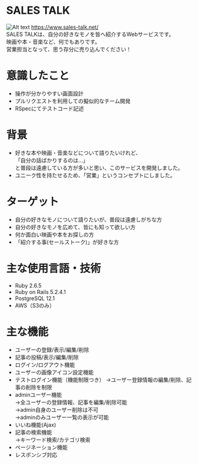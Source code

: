 # SALES TALK
![Alt text](https://sales-talk-picture.s3-ap-northeast-1.amazonaws.com/+thumbnail/README.png)
https://www.sales-talk.net/  
SALES TALKは、自分の好きなモノを皆へ紹介するWebサービスです。  
映画や本・音楽など、何でもありです。  
営業担当となって、思う存分に売り込んでください！  
  
# 意識したこと
* 操作が分かりやすい画面設計
* プルリクエストを利用しての擬似的なチーム開発
* RSpecにてテストコード記述

# 背景
* 好きな本や映画・音楽などについて語りたいけれど、  
「自分の話ばかりするのは...」  
と普段は遠慮している方が多いと思い、このサービスを開発しました。
* ユニーク性を持たせるため、「営業」というコンセプトにしました。

# ターゲット
* 自分の好きなモノについて語りたいが、普段は遠慮しがちな方
* 自分の好きなモノを広めて、皆にも知って欲しい方
* 何か面白い映画や本をお探しの方
* 「紹介する事(セールストーク)」が好きな方

# 主な使用言語・技術
* Ruby 2.6.5
* Ruby on Rails 5.2.4.1
* PostgreSQL 12.1
* AWS（S3のみ）

# 主な機能
* ユーザーの登録/表示/編集/削除
* 記事の投稿/表示/編集/削除
* ログイン/ログアウト機能
* ユーザーの画像アイコン設定機能
* テストログイン機能（機能制限つき）
  →ユーザー登録情報の編集/削除、記事の削除を制限
* adminユーザー機能  
  →全ユーザーの登録情報、記事を編集/削除可能  
  →admin自身のユーザー削除は不可  
  →adminのみユーザー一覧の表示が可能
* いいね機能(Ajax)
* 記事の検索機能  
  →キーワード検索/カテゴリ検索
* ページネーション機能
* レスポンシブ対応